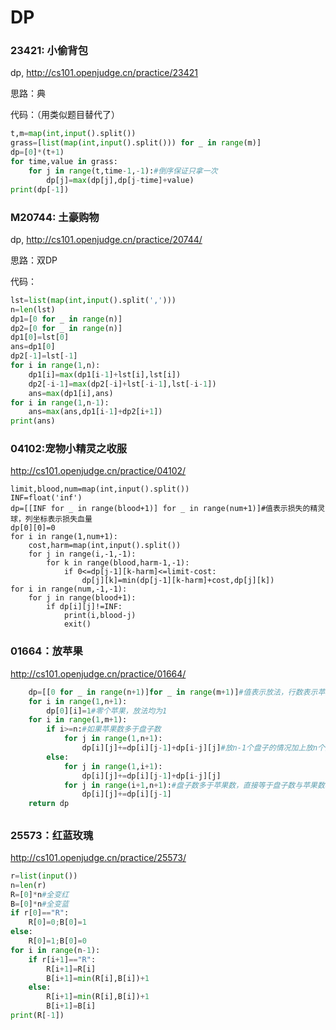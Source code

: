 # DP

### 23421: 小偷背包 

dp, http://cs101.openjudge.cn/practice/23421

思路：典

代码：（用类似题目替代了）

```python
t,m=map(int,input().split())
grass=[list(map(int,input().split())) for _ in range(m)]
dp=[0]*(t+1)
for time,value in grass:
    for j in range(t,time-1,-1):#倒序保证只拿一次
        dp[j]=max(dp[j],dp[j-time]+value)
print(dp[-1])
```





### M20744: 土豪购物

dp, http://cs101.openjudge.cn/practice/20744/

思路：双DP



代码：

```python
lst=list(map(int,input().split(',')))
n=len(lst)
dp1=[0 for _ in range(n)]
dp2=[0 for _ in range(n)]
dp1[0]=lst[0]
ans=dp1[0]
dp2[-1]=lst[-1]
for i in range(1,n):
    dp1[i]=max(dp1[i-1]+lst[i],lst[i])
    dp2[-i-1]=max(dp2[-i]+lst[-i-1],lst[-i-1])
    ans=max(dp1[i],ans)
for i in range(1,n-1):
    ans=max(ans,dp1[i-1]+dp2[i+1])
print(ans)
```





### 04102:宠物小精灵之收服

 http://cs101.openjudge.cn/practice/04102/

```
limit,blood,num=map(int,input().split())
INF=float('inf')
dp=[[INF for _ in range(blood+1)] for _ in range(num+1)]#值表示损失的精灵球，列坐标表示损失血量
dp[0][0]=0
for i in range(1,num+1):
    cost,harm=map(int,input().split())
    for j in range(i,-1,-1):
        for k in range(blood,harm-1,-1):
            if 0<=dp[j-1][k-harm]<=limit-cost:
                dp[j][k]=min(dp[j-1][k-harm]+cost,dp[j][k])
for i in range(num,-1,-1):
    for j in range(blood+1):
        if dp[i][j]!=INF:
            print(i,blood-j)
            exit()
```



### 01664：放苹果

 http://cs101.openjudge.cn/practice/01664/

```python
    dp=[[0 for _ in range(n+1)]for _ in range(m+1)]#值表示放法，行数表示苹果数，列数表示盘子数
    for i in range(1,n+1):
        dp[0][i]=1#零个苹果，放法均为1
    for i in range(1,m+1):
        if i>=n:#如果苹果数多于盘子数
            for j in range(1,n+1):
                dp[i][j]+=dp[i][j-1]+dp[i-j][j]#放n-1个盘子的情况加上放n个盘子的情况，后者等价于先在这n个盘子上各放一个，再将i-j个苹果放在n个盘子上
        else:
            for j in range(1,i+1):
                dp[i][j]+=dp[i][j-1]+dp[i-j][j]
            for j in range(i+1,n+1):#盘子数多于苹果数，直接等于盘子数与苹果数相同
                dp[i][j]+=dp[i][j-1]
    return dp
```

## 

### 25573：红蓝玫瑰

 http://cs101.openjudge.cn/practice/25573/

```python
r=list(input())
n=len(r)
R=[0]*n#全变红
B=[0]*n#全变蓝
if r[0]=="R":
    R[0]=0;B[0]=1
else:
    R[0]=1;B[0]=0
for i in range(n-1):
    if r[i+1]=="R":
        R[i+1]=R[i]
        B[i+1]=min(R[i],B[i])+1
    else:
        R[i+1]=min(R[i],B[i])+1
        B[i+1]=B[i]
print(R[-1])
```

